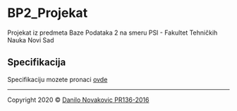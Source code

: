 # BP2_Projekat

Projekat iz predmeta Baze Podataka 2 na smeru PSI - Fakultet Tehničkih Nauka Novi Sad

## Specifikacija

Specifikaciju mozete pronaci [ovde](./doc/specifikacija.md)

---

Copyright 2020 © [Danilo Novakovic PR136-2016](https://github.com/DaniloNovakovic)